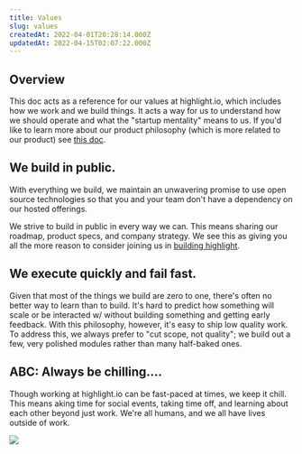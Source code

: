 ```yaml
---
title: Values
slug: values
createdAt: 2022-04-01T20:28:14.000Z
updatedAt: 2022-04-15T02:07:22.000Z
---
```


## Overview

This doc acts as a reference for our values at highlight.io, which includes how we work and we build things. It acts a way for us to understand how we should operate and what the "startup mentality" means to us. If you'd like to learn more about our product philosophy (which is more related to our product) see [this doc](./product-philosophy.md).

## We build in public.

With everything we build, we maintain an unwavering promise to use open source technologies so that you and your team don't have a dependency on our hosted offerings. 

We strive to build in public in every way we can. This means sharing our roadmap, product specs, and company strategy. We see this as giving you all the more reason to consider joining us in [building highlight](https://careers.highlight.run).


## We execute quickly and fail fast.

Given that most of the things we build are zero to one, there's often no better way to learn than to build. It's hard to predict how something will scale or be interacted w/ without building something and getting early feedback. With this philosophy, however, it's easy to ship low quality work. To address this, we always prefer to "cut scope, not quality"; we build out a few, very polished modules rather than many half-baked ones.

## ABC: Always be chilling....

Though working at highlight.io can be fast-paced at times, we keep it chill. This means aking time for social events, taking time off, and learning about each other beyond just work. We're all humans, and we all have lives outside of work.

![](/images/ohyeah.gif)
